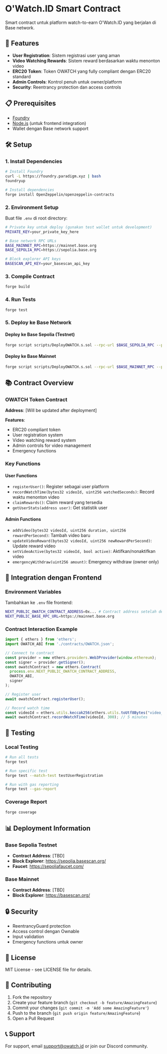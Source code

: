 # O'Watch.ID Smart Contract

Smart contract untuk platform watch-to-earn O'Watch.ID yang berjalan di Base network.

## 🚀 Features

- **User Registration**: Sistem registrasi user yang aman
- **Video Watching Rewards**: Sistem reward berdasarkan waktu menonton video
- **ERC20 Token**: Token OWATCH yang fully compliant dengan ERC20 standard
- **Admin Controls**: Kontrol penuh untuk owner/platform
- **Security**: Reentrancy protection dan access controls

## 📋 Prerequisites

- [Foundry](https://book.getfoundry.sh/getting-started/installation.html)
- [Node.js](https://nodejs.org/) (untuk frontend integration)
- Wallet dengan Base network support

## 🛠️ Setup

### 1. Install Dependencies

```bash
# Install Foundry
curl -L https://foundry.paradigm.xyz | bash
foundryup

# Install dependencies
forge install OpenZeppelin/openzeppelin-contracts
```

### 2. Environment Setup

Buat file `.env` di root directory:

```bash
# Private key untuk deploy (gunakan test wallet untuk development)
PRIVATE_KEY=your_private_key_here

# Base network RPC URLs
BASE_MAINNET_RPC=https://mainnet.base.org
BASE_SEPOLIA_RPC=https://sepolia.base.org

# Block explorer API keys
BASESCAN_API_KEY=your_basescan_api_key
```

### 3. Compile Contract

```bash
forge build
```

### 4. Run Tests

```bash
forge test
```

### 5. Deploy ke Base Network

#### Deploy ke Base Sepolia (Testnet)

```bash
forge script scripts/DeployOWATCH.s.sol --rpc-url $BASE_SEPOLIA_RPC --private-key $PRIVATE_KEY --broadcast --verify
```

#### Deploy ke Base Mainnet

```bash
forge script scripts/DeployOWATCH.s.sol --rpc-url $BASE_MAINNET_RPC --private-key $PRIVATE_KEY --broadcast --verify
```

## 📚 Contract Overview

### OWATCH Token Contract

**Address**: [Will be updated after deployment]

**Features**:
- ERC20 compliant token
- User registration system
- Video watching reward system
- Admin controls for video management
- Emergency functions

### Key Functions

#### User Functions
- `registerUser()`: Register sebagai user platform
- `recordWatchTime(bytes32 videoId, uint256 watchedSeconds)`: Record waktu menonton video
- `claimRewards()`: Claim reward yang tersedia
- `getUserStats(address user)`: Get statistik user

#### Admin Functions
- `addVideo(bytes32 videoId, uint256 duration, uint256 rewardPerSecond)`: Tambah video baru
- `updateVideoReward(bytes32 videoId, uint256 newRewardPerSecond)`: Update reward video
- `setVideoActive(bytes32 videoId, bool active)`: Aktifkan/nonaktifkan video
- `emergencyWithdraw(uint256 amount)`: Emergency withdraw (owner only)

## 🔧 Integration dengan Frontend

### Environment Variables

Tambahkan ke `.env` file frontend:

```bash
NEXT_PUBLIC_OWATCH_CONTRACT_ADDRESS=0x... # Contract address setelah deploy
NEXT_PUBLIC_BASE_RPC_URL=https://mainnet.base.org
```

### Contract Interaction Example

```typescript
import { ethers } from 'ethers';
import OWATCH_ABI from './contracts/OWATCH.json';

// Connect to contract
const provider = new ethers.providers.Web3Provider(window.ethereum);
const signer = provider.getSigner();
const owatchContract = new ethers.Contract(
  process.env.NEXT_PUBLIC_OWATCH_CONTRACT_ADDRESS,
  OWATCH_ABI,
  signer
);

// Register user
await owatchContract.registerUser();

// Record watch time
const videoId = ethers.utils.keccak256(ethers.utils.toUtf8Bytes("video_123"));
await owatchContract.recordWatchTime(videoId, 300); // 5 minutes
```

## 🧪 Testing

### Local Testing

```bash
# Run all tests
forge test

# Run specific test
forge test --match-test testUserRegistration

# Run with gas reporting
forge test --gas-report
```

### Coverage Report

```bash
forge coverage
```

## 📊 Deployment Information

### Base Sepolia Testnet
- **Contract Address**: [TBD]
- **Block Explorer**: https://sepolia.basescan.org/
- **Faucet**: https://sepoliafaucet.com/

### Base Mainnet
- **Contract Address**: [TBD]
- **Block Explorer**: https://basescan.org/

## 🔒 Security

- ReentrancyGuard protection
- Access control dengan Ownable
- Input validation
- Emergency functions untuk owner

## 📝 License

MIT License - see LICENSE file for details.

## 🤝 Contributing

1. Fork the repository
2. Create your feature branch (`git checkout -b feature/AmazingFeature`)
3. Commit your changes (`git commit -m 'Add some AmazingFeature'`)
4. Push to the branch (`git push origin feature/AmazingFeature`)
5. Open a Pull Request

## 📞 Support

For support, email support@owatch.id or join our Discord community.
